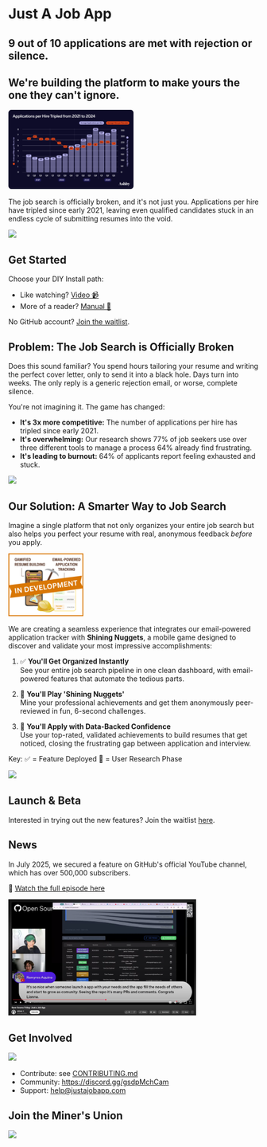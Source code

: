 # Just A Job App


## 9 out of 10 applications are met with rejection or silence.
## We're building the platform to make yours the one they can't ignore.


<img width="50%" height="50%" alt="Logo" src="frontend/public/homepage/Problem2.png" />

The job search is officially broken, and it's not just you. Applications per hire have tripled since early 2021, leaving even qualified candidates stuck in an endless cycle of submitting resumes into the void.


[![](https://img.shields.io/static/v1?label=Sponsor&message=%E2%9D%A4&logo=GitHub&color=%23fe8e86)](https://github.com/sponsors/lnovitz)

## Get Started

Choose your DIY Install path: 
- Like watching? [Video 📹](https://github.com/just-a-job-app/jobseeker-analytics?tab=contributing-ov-file#-video-tutorial-diy-install) 
- More of a reader? [Manual 📖](https://github.com/just-a-job-app/jobseeker-analytics?tab=contributing-ov-file#-written-tutorial-diy-install)

No GitHub account? [Join the waitlist](https://app.formbricks.com/s/cmf667qha4ahcyg01nu13lsgo).

## Problem: The Job Search is Officially Broken

Does this sound familiar? You spend hours tailoring your resume and writing the perfect cover letter, only to send it into a black hole. Days turn into weeks. The only reply is a generic rejection email, or worse, complete silence.

You're not imagining it. The game has changed:
- **It's 3x more competitive:** The number of applications per hire has tripled since early 2021.
- **It's overwhelming:** Our research shows 77% of job seekers use over three different tools to manage a process 64% already find frustrating.
- **It's leading to burnout:** 64% of applicants report feeling exhausted and stuck.

[![](https://img.shields.io/static/v1?label=Sponsor&message=%E2%9D%A4&logo=GitHub&color=%23fe8e86)](https://github.com/sponsors/lnovitz)

## Our Solution: A Smarter Way to Job Search

Imagine a single platform that not only organizes your entire job search but also helps you perfect your resume with real, anonymous feedback *before* you apply.

<img width="30%" height="30%" alt="Logo" src="frontend/public/homepage/Solution.png" />

We are creating a seamless experience that integrates our email-powered application tracker with **Shining Nuggets**, a mobile game designed to discover and validate your most impressive accomplishments:

1. ✅ **You'll Get Organized Instantly**  
   See your entire job search pipeline in one clean dashboard, with email-powered features that automate the tedious parts.

2. 🔬 **You'll Play 'Shining Nuggets'**  
   Mine your professional achievements and get them anonymously peer-reviewed in fun, 6-second challenges.

3. 🔬 **You'll Apply with Data-Backed Confidence**  
   Use your top-rated, validated achievements to build resumes that get noticed, closing the frustrating gap between application and interview.

Key:
✅ = Feature Deployed
🔬 = User Research Phase

[![](https://img.shields.io/static/v1?label=Sponsor&message=%E2%9D%A4&logo=GitHub&color=%23fe8e86)](https://github.com/sponsors/lnovitz)

## Launch & Beta

Interested in trying out the new features? Join the waitlist [here](https://app.formbricks.com/s/cmf667qha4ahcyg01nu13lsgo?source=GHREAD).

## News 

In July 2025, we secured a feature on GitHub's official YouTube channel, which has over 500,000 subscribers.

🎥 [Watch the full episode here](https://youtu.be/sbzKMVaYHZw?list=PL0ZEIUccq0tD_c7gV0lAMXDXl-xK4pxch&t=1260) 


<img width="75%" height="75%" alt="GitHubFeatureYouTube" src="frontend/public/contributors/GitHubFeatureYouTube.png" />


## Get Involved

[![](https://img.shields.io/static/v1?label=Sponsor&message=%E2%9D%A4&logo=GitHub&color=%23fe8e86)](https://github.com/sponsors/lnovitz)

- Contribute: see [CONTRIBUTING.md](https://github.com/just-a-job-app/jobseeker-analytics?tab=contributing-ov-file#welcome-to-do-it-yourself-diy-install)  
- Community: https://discord.gg/gsdpMchCam  
- Support: help@justajobapp.com


## Join the Miner's Union

<a href="https://github.com/just-a-job-app/jobseeker-analytics/graphs/contributors">
  <img src="https://contrib.rocks/image?repo=just-a-job-app/jobseeker-analytics" />
</a>
